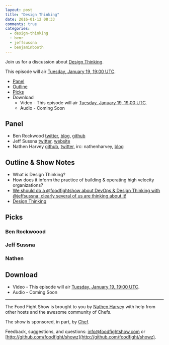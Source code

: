 ```yaml
---
layout: post
title: "Design Thinking"
date: 2016-01-12 08:33
comments: true
categories:
  - design-thinking
  - benr
  - jeffsussna
  - benjaminbooth
---
```


Join us for a discussion about [Design Thinking](https://en.wikipedia.org/wiki/Design_thinking).

This episode will air [Tuesday, January 19, 19:00 UTC](http://everytimezone.com/#2016-01-19,420,cn3).

* [Panel](http://foodfightshow.org/2016/01/design-thinking.html#panel)
* [Outline](http://foodfightshow.org/2016/01/design-thinking.html#outline)
* [Picks](http://foodfightshow.org/2016/01/design-thinking.html#picks)
* Download
  * Video - This episode will air [Tuesday, January 19, 19:00 UTC](http://everytimezone.com/#2016-01-19,420,cn3).
  * Audio - Coming Soon

Panel<a name="panel"></a>
-----

* Ben Rockwood [twitter](https://twitter.com/benr), [blog](http://cuddletech.com/?page_id=834), [github](https://github.com/benr)
* Jeff Sussna [twitter](https://twitter.com/jeffsussna), [website](http://ingineering.it/)
* Nathen Harvey [github](http://github.com/nathenharvey), [twitter](http://twitter.com/nathenharvey), irc: nathenharvey, [blog](http://nathenharvey.com)

Outline & Show Notes<a name="outline"></a>
-------

* What is Design Thinking?
* How does it inform the practice of building & operating high velocity organizations?
* [We should do a @foodfightshow  about DevOps & Design Thinking with @jeffsussna; clearly several of us are thinking about it!](https://twitter.com/benr/status/646440096460242944)
* [Design Thinking](http://sysadvent.blogspot.com/2016/01/gcday-3-design-thinking.html)

Picks<a name="picks"></a>
-----

### Ben Rockwoood

### Jeff Sussna

### Nathen


Download
--------
* Video - This episode will air [Tuesday, January 19, 19:00 UTC](http://everytimezone.com/#2016-01-19,420,cn3).
* Audio - Coming Soon

<hr />

The Food Fight Show is brought to you by [Nathen Harvey](https://twitter.com/nathenharvey) with help from other hosts and the awesome community of Chefs.

The show is sponsored, in part, by [Chef](http://www.chef.io).

Feedback, suggestions, and questions:  [info@foodfightshow.com](mailto:info@foodfightshow.com) or  [http://github.com/foodfight/showz](http://github.com/foodfight/showz).
